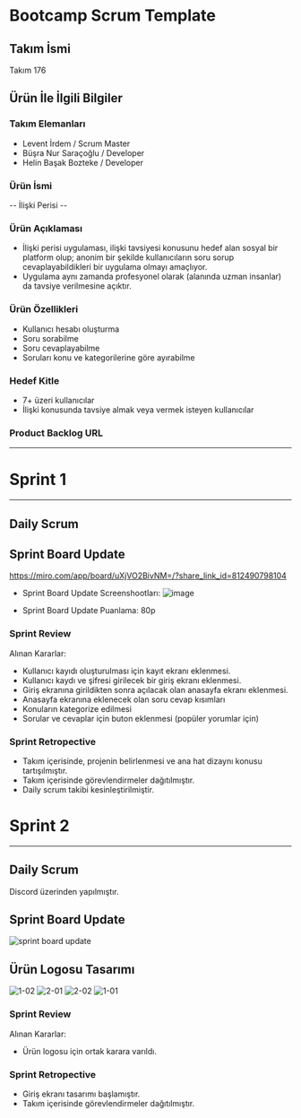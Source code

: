 # Bootcamp Scrum Template

## Takım İsmi

Takım 176

## Ürün İle İlgili Bilgiler

### Takım Elemanları 

 - Levent İrdem / Scrum Master
 - Büşra Nur Saraçoğlu / Developer
 - Helin Başak Bozteke / Developer

### Ürün İsmi 

-- İlişki Perisi --

### Ürün Açıklaması

- İlişki perisi uygulaması, ilişki tavsiyesi konusunu hedef alan sosyal bir platform olup; anonim bir şekilde kullanıcıların soru sorup cevaplayabildikleri bir uygulama olmayı amaçlıyor. 
- Uygulama aynı zamanda profesyonel olarak (alanında uzman insanlar) da tavsiye verilmesine açıktır.

 
### Ürün Özellikleri

- Kullanıcı hesabı oluşturma
- Soru sorabilme
- Soru cevaplayabilme
- Soruları konu ve kategorilerine göre ayırabilme


### Hedef Kitle

- 7+ üzeri kullanıcılar
- İlişki konusunda tavsiye almak veya vermek isteyen kullanıcılar


### Product Backlog URL
---------------------


# Sprint 1
----------------------------------------------------------------------------------------------------------------------------------------
## Daily Scrum

## Sprint Board Update 
https://miro.com/app/board/uXjVO2BivNM=/?share_link_id=812490798104
- Sprint Board Update Screenshootları:
![image](https://user-images.githubusercontent.com/104406351/167463124-66635c4b-825c-4894-930f-a9a41d8b2df2.png)



- Sprint Board Update Puanlama: 80p

### Sprint Review

  Alınan Kararlar:
  
- Kullanıcı kayıdı oluşturulması için kayıt ekranı eklenmesi.
- Kullanıcı kaydı ve şifresi girilecek bir giriş ekranı eklenmesi.
- Giriş ekranına girildikten sonra açılacak olan anasayfa ekranı eklenmesi.
- Anasayfa ekranına eklenecek olan soru cevap kısımları
- Konuların kategorize edilmesi
- Sorular ve cevaplar için buton eklenmesi (popüler yorumlar için)


### Sprint Retropective

- Takım içerisinde, projenin belirlenmesi ve ana hat dizaynı konusu tartışılmıştır.
- Takım içerisinde görevlendirmeler dağıtılmıştır.
- Daily scrum takibi kesinleştirilmiştir.


# Sprint 2
----------------------------------------------------------------------------------------------------------------------------------------

## Daily Scrum

Discord üzerinden yapılmıştır.

## Sprint Board Update 

![sprint board update](https://user-images.githubusercontent.com/104406351/169893785-e61a9be3-c124-4768-8aad-4f7c0ba936de.PNG)

## Ürün Logosu Tasarımı


![1-02](https://user-images.githubusercontent.com/104406351/169894037-65d653c4-9db6-4239-920d-7b8099ef3401.jpg)
![2-01](https://user-images.githubusercontent.com/104406351/169894041-d540cb74-65de-47bd-8537-0f4c83ec8ceb.png)
![2-02](https://user-images.githubusercontent.com/104406351/169894044-f242cefb-8b83-4052-9bb8-25fc3f384beb.png)
![1-01](https://user-images.githubusercontent.com/104406351/169894045-a5733015-877c-47d9-914f-a33195214972.jpg)


### Sprint Review

  Alınan Kararlar:
  
- Ürün logosu için ortak karara varıldı.

### Sprint Retropective

- Giriş ekranı tasarımı başlamıştır.
- Takım içerisinde görevlendirmeler dağıtılmıştır.






